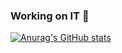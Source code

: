 ### Working on IT 💪

[![Anurag's GitHub stats](https://github-readme-stats.vercel.app/api?username=TaninDean)](https://github.com/TaninDean/github-readme-stats)

